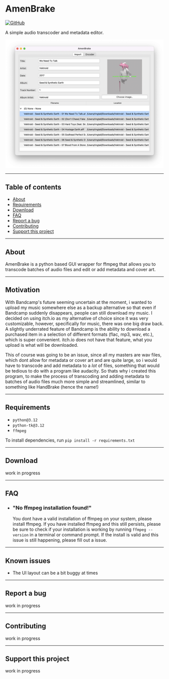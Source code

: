 # AmenBrake
[![GitHub](https://img.shields.io/github/license/RadicalRingtail/css-reset)](https://github.com/RadicalRingtail/converter-tool/blob/main/LICENSE.md)

A simple audio transcoder and metadata editor.

![AmenBrake Screenshot](image.png)

----------------

## Table of contents

- [About](#about)
- [Requirements](#requirements)
- [Download](#download)
- [FAQ](#faq)
- [Report a bug](#report-a-bug)
- [Contributing](#contributing)
- [Support this project](#support-this-project)

----------------

## About

AmenBrake is a python based GUI wrapper for ffmpeg that allows you to transcode batches of audio files and edit or add metadata and cover art.

----------------

## Motivation

With Bandcamp's future seeming uncertain at the moment, i wanted to upload my music somewhere else as a backup alternative so that even if Bandcamp suddenly disappears, people can still download my music. I decided on using itch.io as my alternative of choice since it was very customizable, however, specifically for music, there was one big draw back. A slightly underrated feature of Bandcamp is the ability to download a purchased item in a selection of different formats (flac, mp3, wav, etc.), which is super convenient. itch.io does not have that feature, what you upload is what will be downloaded.

This of course was going to be an issue, since all my masters are wav files, which dont allow for metadata or cover art and are quite large, so i would have to transcode and add metadata to a *lot* of files, something that would be tedious to do with a program like audacity. So thats why i created this program, to make the process of transcoding and adding metadata to batches of audio files much more simple and streamlined, similar to something like HandBrake (hence the name!)

----------------

## Requirements 
- ``python@3.12``
- ``python-tk@3.12``
- ``ffmpeg``

To install dependencies, run ``pip install -r requirements.txt``

----------------

## Download

work in progress

----------------

## FAQ

- ### "No ffmpeg installation found!"
    You dont have a valid installation of ffmpeg on your system, please install ffmpeg. If you have installed ffmpeg and this still persists, please be sure to check if your installation is working by running ``ffmpeg --version`` in a terminal or command prompt. If the install is valid and this issue is still happening, please fill out a issue.

----------------

## Known issues

- The UI layout can be a bit buggy at times

----------------

## Report a bug

work in progress

----------------

## Contributing

work in progress

----------------

## Support this project

work in progress

